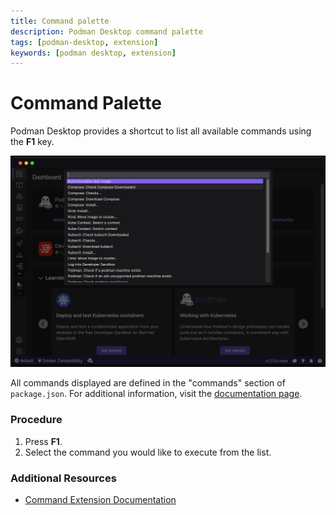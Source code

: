 ```yaml
---
title: Command palette
description: Podman Desktop command palette
tags: [podman-desktop, extension]
keywords: [podman desktop, extension]
---
```


# Command Palette

Podman Desktop provides a shortcut to list all available commands using the **F1** key.

![Command Palette](img/command_palette.png)

All commands displayed are defined in the "commands" section of `package.json`. For additional information, visit the [documentation page](/docs/extensions/developing/commands).

### Procedure

1. Press **F1**.
2. Select the command you would like to execute from the list.

### Additional Resources

- [Command Extension Documentation](/docs/extensions/developing/commands)
